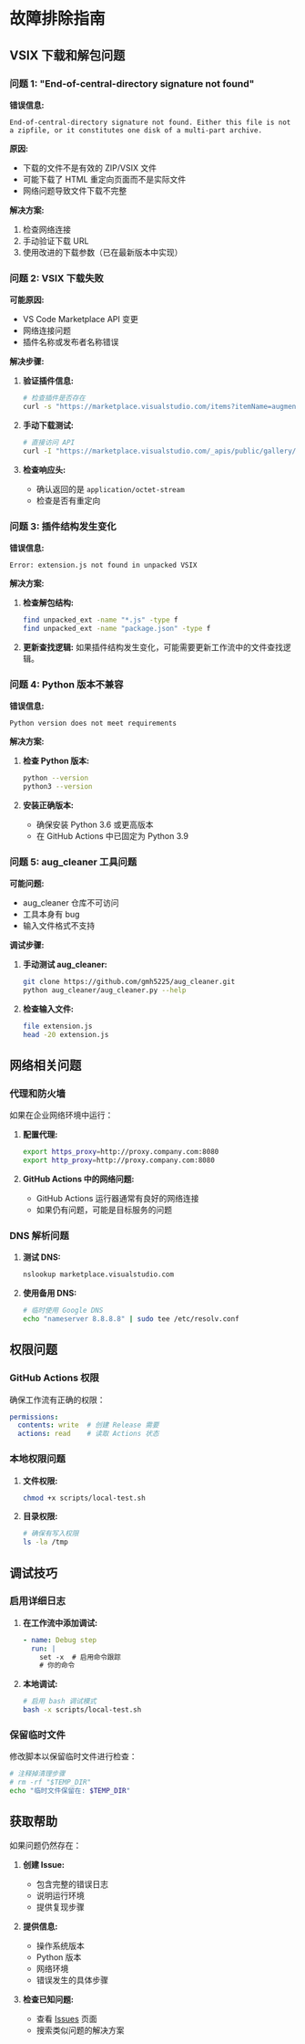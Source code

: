 # 故障排除指南

## VSIX 下载和解包问题

### 问题 1: "End-of-central-directory signature not found"

**错误信息:**
```
End-of-central-directory signature not found. Either this file is not
a zipfile, or it constitutes one disk of a multi-part archive.
```

**原因:**
- 下载的文件不是有效的 ZIP/VSIX 文件
- 可能下载了 HTML 重定向页面而不是实际文件
- 网络问题导致文件下载不完整

**解决方案:**
1. 检查网络连接
2. 手动验证下载 URL
3. 使用改进的下载参数（已在最新版本中实现）

### 问题 2: VSIX 下载失败

**可能原因:**
- VS Code Marketplace API 变更
- 网络连接问题
- 插件名称或发布者名称错误

**解决步骤:**
1. **验证插件信息:**
   ```bash
   # 检查插件是否存在
   curl -s "https://marketplace.visualstudio.com/items?itemName=augmentcode.augment"
   ```

2. **手动下载测试:**
   ```bash
   # 直接访问 API
   curl -I "https://marketplace.visualstudio.com/_apis/public/gallery/publishers/augmentcode/vsextensions/augment/latest/vspackage"
   ```

3. **检查响应头:**
   - 确认返回的是 `application/octet-stream`
   - 检查是否有重定向

### 问题 3: 插件结构发生变化

**错误信息:**
```
Error: extension.js not found in unpacked VSIX
```

**解决方案:**
1. **检查解包结构:**
   ```bash
   find unpacked_ext -name "*.js" -type f
   find unpacked_ext -name "package.json" -type f
   ```

2. **更新查找逻辑:**
   如果插件结构发生变化，可能需要更新工作流中的文件查找逻辑。

### 问题 4: Python 版本不兼容

**错误信息:**
```
Python version does not meet requirements
```

**解决方案:**
1. **检查 Python 版本:**
   ```bash
   python --version
   python3 --version
   ```

2. **安装正确版本:**
   - 确保安装 Python 3.6 或更高版本
   - 在 GitHub Actions 中已固定为 Python 3.9

### 问题 5: aug_cleaner 工具问题

**可能问题:**
- aug_cleaner 仓库不可访问
- 工具本身有 bug
- 输入文件格式不支持

**调试步骤:**
1. **手动测试 aug_cleaner:**
   ```bash
   git clone https://github.com/gmh5225/aug_cleaner.git
   python aug_cleaner/aug_cleaner.py --help
   ```

2. **检查输入文件:**
   ```bash
   file extension.js
   head -20 extension.js
   ```

## 网络相关问题

### 代理和防火墙

如果在企业网络环境中运行：

1. **配置代理:**
   ```bash
   export https_proxy=http://proxy.company.com:8080
   export http_proxy=http://proxy.company.com:8080
   ```

2. **GitHub Actions 中的网络问题:**
   - GitHub Actions 运行器通常有良好的网络连接
   - 如果仍有问题，可能是目标服务的问题

### DNS 解析问题

1. **测试 DNS:**
   ```bash
   nslookup marketplace.visualstudio.com
   ```

2. **使用备用 DNS:**
   ```bash
   # 临时使用 Google DNS
   echo "nameserver 8.8.8.8" | sudo tee /etc/resolv.conf
   ```

## 权限问题

### GitHub Actions 权限

确保工作流有正确的权限：

```yaml
permissions:
  contents: write  # 创建 Release 需要
  actions: read    # 读取 Actions 状态
```

### 本地权限问题

1. **文件权限:**
   ```bash
   chmod +x scripts/local-test.sh
   ```

2. **目录权限:**
   ```bash
   # 确保有写入权限
   ls -la /tmp
   ```

## 调试技巧

### 启用详细日志

1. **在工作流中添加调试:**
   ```yaml
   - name: Debug step
     run: |
       set -x  # 启用命令跟踪
       # 你的命令
   ```

2. **本地调试:**
   ```bash
   # 启用 bash 调试模式
   bash -x scripts/local-test.sh
   ```

### 保留临时文件

修改脚本以保留临时文件进行检查：

```bash
# 注释掉清理步骤
# rm -rf "$TEMP_DIR"
echo "临时文件保留在: $TEMP_DIR"
```

## 获取帮助

如果问题仍然存在：

1. **创建 Issue:**
   - 包含完整的错误日志
   - 说明运行环境
   - 提供复现步骤

2. **提供信息:**
   - 操作系统版本
   - Python 版本
   - 网络环境
   - 错误发生的具体步骤

3. **检查已知问题:**
   - 查看 [Issues](../../issues) 页面
   - 搜索类似问题的解决方案
